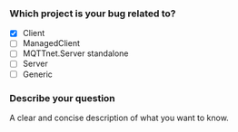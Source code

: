 ### Which project is your bug related to?
- [x] Client
- [ ] ManagedClient
- [ ] MQTTnet.Server standalone
- [ ] Server
- [ ] Generic

### Describe your question
A clear and concise description of what you want to know.
